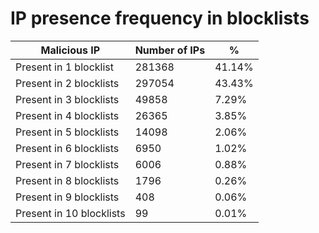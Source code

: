# IP presence frequency in blocklists
| Malicious IP | Number of IPs | % |
|----|----|----|
| Present in 1 blocklist | 281368 | 41.14% |
| Present in 2 blocklists | 297054 | 43.43% |
| Present in 3 blocklists | 49858 | 7.29% |
| Present in 4 blocklists | 26365 | 3.85% |
| Present in 5 blocklists | 14098 | 2.06% |
| Present in 6 blocklists | 6950 | 1.02% |
| Present in 7 blocklists | 6006 | 0.88% |
| Present in 8 blocklists | 1796 | 0.26% |
| Present in 9 blocklists | 408 | 0.06% |
| Present in 10 blocklists | 99 | 0.01% |
